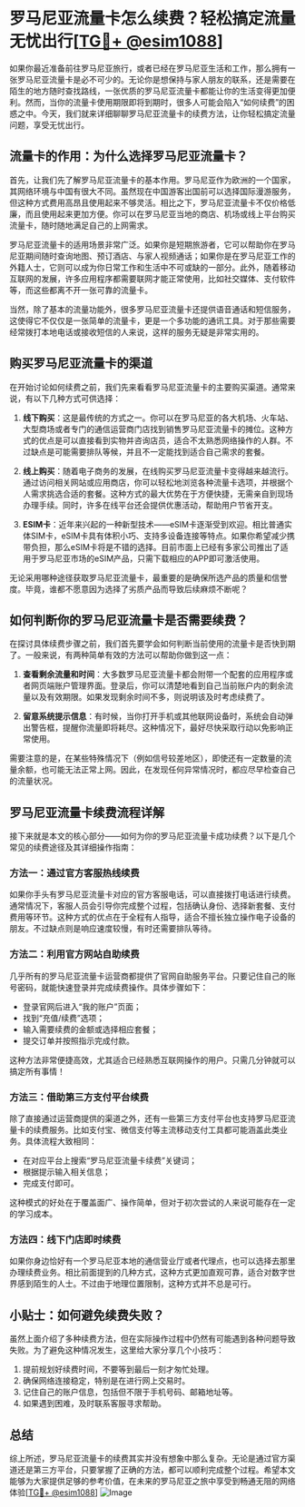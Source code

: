 # 罗马尼亚流量卡怎么续费？轻松搞定流量无忧出行[[TG💪+ @esim1088](https://t.me/s/esim1088)]

如果你最近准备前往罗马尼亚旅行，或者已经在罗马尼亚生活和工作，那么拥有一张罗马尼亚流量卡是必不可少的。无论你是想保持与家人朋友的联系，还是需要在陌生的地方随时查找路线，一张优质的罗马尼亚流量卡都能让你的生活变得更加便利。然而，当你的流量卡使用期限即将到期时，很多人可能会陷入“如何续费”的困惑之中。今天，我们就来详细聊聊罗马尼亚流量卡的续费方法，让你轻松搞定流量问题，享受无忧出行。

## 流量卡的作用：为什么选择罗马尼亚流量卡？

首先，让我们先了解罗马尼亚流量卡的基本作用。罗马尼亚作为欧洲的一个国家，其网络环境与中国有很大不同。虽然现在中国游客出国前可以选择国际漫游服务，但这种方式费用高昂且使用起来不够灵活。相比之下，罗马尼亚流量卡不仅价格低廉，而且使用起来更加方便。你可以在罗马尼亚当地的商店、机场或线上平台购买流量卡，随时随地满足自己的上网需求。

罗马尼亚流量卡的适用场景非常广泛。如果你是短期旅游者，它可以帮助你在罗马尼亚期间随时查询地图、预订酒店、与家人视频通话；如果你是在罗马尼亚工作的外籍人士，它则可以成为你日常工作和生活中不可或缺的一部分。此外，随着移动互联网的发展，许多应用程序都需要联网才能正常使用，比如社交媒体、支付软件等，而这些都离不开一张可靠的流量卡。

当然，除了基本的流量功能外，很多罗马尼亚流量卡还提供语音通话和短信服务，这使得它不仅仅是一张简单的流量卡，更是一个多功能的通讯工具。对于那些需要经常拨打本地电话或接收短信的人来说，这样的服务无疑是非常实用的。

## 购买罗马尼亚流量卡的渠道

在开始讨论如何续费之前，我们先来看看罗马尼亚流量卡的主要购买渠道。通常来说，有以下几种方式可供选择：

1. **线下购买**：这是最传统的方式之一。你可以在罗马尼亚的各大机场、火车站、大型商场或者专门的通信运营商门店找到销售罗马尼亚流量卡的摊位。这种方式的优点是可以直接看到实物并咨询店员，适合不太熟悉网络操作的人群。不过缺点是可能需要排队等候，并且不一定能找到适合自己需求的套餐。

2. **线上购买**：随着电子商务的发展，在线购买罗马尼亚流量卡变得越来越流行。通过访问相关网站或应用商店，你可以轻松地浏览各种流量卡选项，并根据个人需求挑选合适的套餐。这种方式的最大优势在于方便快捷，无需亲自到现场办理手续。同时，许多在线平台还会提供优惠活动，帮助用户节省开支。

3. **ESIM卡**：近年来兴起的一种新型技术——eSIM卡逐渐受到欢迎。相比普通实体SIM卡，eSIM卡具有体积小巧、支持多设备连接等特点。如果你希望减少携带负担，那么eSIM卡将是不错的选择。目前市面上已经有多家公司推出了适用于罗马尼亚市场的eSIM产品，只需下载相应的APP即可激活使用。

无论采用哪种途径获取罗马尼亚流量卡，最重要的是确保所选产品的质量和信誉度。毕竟，谁都不愿意因为选择了劣质产品而导致后续麻烦不断呢？

## 如何判断你的罗马尼亚流量卡是否需要续费？

在探讨具体续费步骤之前，我们首先要学会如何判断当前使用的流量卡是否快到期了。一般来说，有两种简单有效的方法可以帮助你做到这一点：

1. **查看剩余流量和时间**：大多数罗马尼亚流量卡都会附带一个配套的应用程序或者网页端账户管理界面。登录后，你可以清楚地看到自己当前账户内的剩余流量以及有效期限。如果发现剩余时间不多，则说明该及时考虑续费了。

2. **留意系统提示信息**：有时候，当你打开手机或其他联网设备时，系统会自动弹出警告框，提醒你流量即将耗尽。这种情况下，最好尽快采取行动以免影响正常使用。

需要注意的是，在某些特殊情况下（例如信号较差地区），即使还有一定数量的流量余额，也可能无法正常上网。因此，在发现任何异常情况时，都应尽早检查自己的流量状况。

## 罗马尼亚流量卡续费流程详解

接下来就是本文的核心部分——如何为你的罗马尼亚流量卡成功续费？以下是几个常见的续费途径及其详细操作指南：

### 方法一：通过官方客服热线续费

如果你手头有罗马尼亚流量卡对应的官方客服电话，可以直接拨打电话进行续费。通常情况下，客服人员会引导你完成整个过程，包括确认身份、选择新套餐、支付费用等环节。这种方式的优点在于全程有人指导，适合不擅长独立操作电子设备的朋友。不过缺点则是响应速度较慢，有时还需要排队等待。

### 方法二：利用官方网站自助续费

几乎所有的罗马尼亚流量卡运营商都提供了官网自助服务平台。只要记住自己的账号密码，就能快速登录并完成续费操作。具体步骤如下：
- 登录官网后进入“我的账户”页面；
- 找到“充值/续费”选项；
- 输入需要续费的金额或选择相应套餐；
- 提交订单并按照指示完成付款。

这种方法非常便捷高效，尤其适合已经熟悉互联网操作的用户。只需几分钟就可以搞定所有事情！

### 方法三：借助第三方支付平台续费

除了直接通过运营商提供的渠道之外，还有一些第三方支付平台也支持罗马尼亚流量卡的续费服务。比如支付宝、微信支付等主流移动支付工具都可能涵盖此类业务。具体流程大致相同：
- 在对应平台上搜索“罗马尼亚流量卡续费”关键词；
- 根据提示输入相关信息；
- 完成支付即可。

这种模式的好处在于覆盖面广、操作简单，但对于初次尝试的人来说可能存在一定的学习成本。

### 方法四：线下门店即时续费

如果你身边恰好有一个罗马尼亚本地的通信营业厅或者代理点，也可以选择去那里办理续费业务。相比前面提到的几种方式，这种方式更加直观可靠，适合对数字世界感到陌生的人士。不过由于地理位置限制，这种方式并不总是可行。

## 小贴士：如何避免续费失败？

虽然上面介绍了多种续费方法，但在实际操作过程中仍然有可能遇到各种问题导致失败。为了避免这种情况发生，这里给大家分享几个小技巧：

1. 提前规划好续费时间，不要等到最后一刻才匆忙处理。
2. 确保网络连接稳定，特别是在进行网上交易时。
3. 记住自己的账户信息，包括但不限于手机号码、邮箱地址等。
4. 如果遇到困难，及时联系客服寻求帮助。

## 总结

综上所述，罗马尼亚流量卡的续费其实并没有想象中那么复杂。无论是通过官方渠道还是第三方平台，只要掌握了正确的方法，都可以顺利完成整个过程。希望本文能够为大家提供足够的参考价值，在未来的罗马尼亚之旅中享受到畅通无阻的网络体验[[TG💪+ @esim1088](https://t.me/s/esim1088)] ![Image](https://i.postimg.cc/4NQfJmqS/Snipaste-2025-05-13-00-14-12.png)